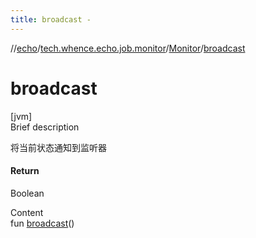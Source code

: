 ```yaml
---
title: broadcast -
---
```

//[echo](../../index.md)/[tech.whence.echo.job.monitor](../index.md)/[Monitor](index.md)/[broadcast](broadcast.md)



# broadcast  
[jvm]  
Brief description  


将当前状态通知到监听器



#### Return  


Boolean

  
Content  
fun [broadcast](broadcast.md)()  




